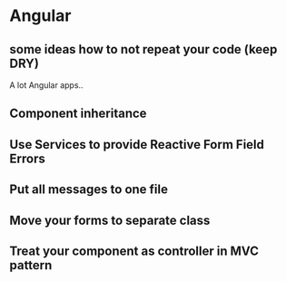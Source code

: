# Angular

## some ideas how to not repeat your code (keep DRY)

A lot Angular apps..

## Component inheritance
## Use Services to provide Reactive Form Field Errors
## Put all messages to one file
## Move your forms to separate class
## Treat your component as controller in MVC pattern
